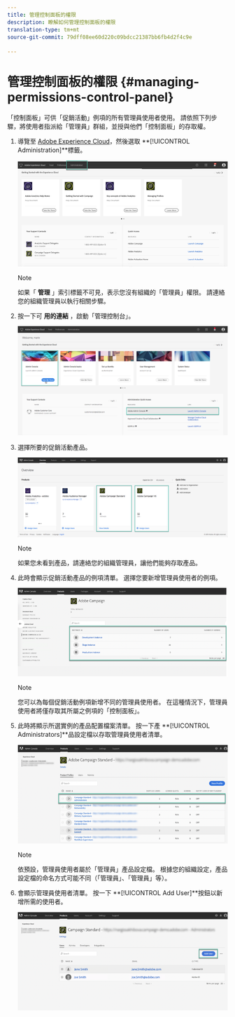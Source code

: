 ```yaml
---
title: 管理控制面板的權限
description: 瞭解如何管理控制面板的權限
translation-type: tm+mt
source-git-commit: 79dff08ee60d220c09bdcc21387bb6fb4d2f4c9e

---
```



# 管理控制面板的權限 {#managing-permissions-control-panel}

「控制面板」可供「促銷活動」例項的所有管理員使用者使用。 請依照下列步驟，將使用者指派給「管理員」群組，並授與他們「控制面板」的存取權。

1. 導覽至 [Adobe Experience Cloud](https://amc.experiencecloud.adobe.com/exc-content/login.html)，然後選取 **[!UICONTROL Administration]**標籤。

   ![](assets/control_panel_add_user1.png)

   >[!NOTE]
   >
   >如果「 <b>管理</b> 」索引標籤不可見，表示您沒有組織的「管理員」權限。 請連絡您的組織管理員以執行相關步驟。

1. 按一下可 **用的連結** ，啟動「管理控制台」。

   ![](assets/control_panel_admin1.png)

1. 選擇所要的促銷活動產品。

   ![](assets/control_panel_add_user3.png)

   >[!NOTE]
   >
   >如果您未看到產品，請連絡您的組織管理員，讓他們能夠存取產品。

1. 此時會顯示促銷活動產品的例項清單。 選擇您要新增管理員使用者的例項。

   ![](assets/control_panel_add_user4.png)

   >[!NOTE]
   >
   >您可以為每個促銷活動例項新增不同的管理員使用者。 在這種情況下，管理員使用者將僅存取其所屬之例項的「控制面板」。

1. 此時將顯示所選實例的產品配置檔案清單。 按一下產 **[!UICONTROL Administrators]**品設定檔以存取管理員使用者清單。

   ![](assets/control_panel_add_user_5.png)

   >[!NOTE]
   >
   >依預設，管理員使用者屬於「管理員」產品設定檔。 根據您的組織設定，產品設定檔的命名方式可能不同（「管理員」、「管理員」等）。

1. 會顯示管理員使用者清單。 按一下 **[!UICONTROL Add User]**按鈕以新增所需的使用者。

   ![](assets/control_panel_add_user_6.png)
